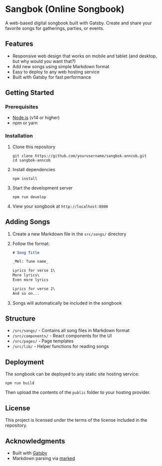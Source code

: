 # Sangbok (Online Songbook)

A web-based digital songbook built with Gatsby. Create and share your favorite songs for gatherings, parties, or events.

## Features

- Responsive web design that works on mobile and tablet (and desktop, but why would you want that?)
- Add new songs using simple Markdown format
- Easy to deploy to any web hosting service
- Built with Gatsby for fast performance

## Getting Started

### Prerequisites

- [Node.js](https://nodejs.org/) (v14 or higher)
- npm or yarn

### Installation

1. Clone this repository

   ```shell
   git clone https://github.com/yourusername/sangbok-anncob.git
   cd sangbok-anncob
   ```

2. Install dependencies

   ```shell
   npm install
   ```

3. Start the development server

   ```shell
   npm run develop
   ```

4. View your songbook at `http://localhost:8000`

## Adding Songs

1. Create a new Markdown file in the `src/songs/` directory
2. Follow the format:

   ```markdown
   # Song Title

   _Mel: Tune name_

   Lyrics for verse 1\
   More lyrics\
   Even more lyrics

   Lyrics for verse 2\
   And so on...
   ```

3. Songs will automatically be included in the songbook

## Structure

- `/src/songs/` - Contains all song files in Markdown format
- `/src/components/` - React components for the UI
- `/src/pages/` - Page templates
- `/src/lib/` - Helper functions for reading songs

## Deployment

The songbook can be deployed to any static site hosting service:

```shell
npm run build
```

Then upload the contents of the `public` folder to your hosting provider.

## License

This project is licensed under the terms of the license included in the repository.

## Acknowledgments

- Built with [Gatsby](https://www.gatsbyjs.com/)
- Markdown parsing via [marked](https://marked.js.org/)
